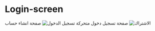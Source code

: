 # Login-screen
صفحة تسجيل دخول متحركة
![تسجيل الدخول](https://github.com/ahmed-shafiq/Login-screen/assets/151792206/e1542eab-1f4b-4544-8253-fa849c7c4015)
صفحة انشاء حساب
![الاشتراك](https://github.com/ahmed-shafiq/Login-screen/assets/151792206/86707a3b-1f5c-4a27-8e25-73eaacb53e14)


